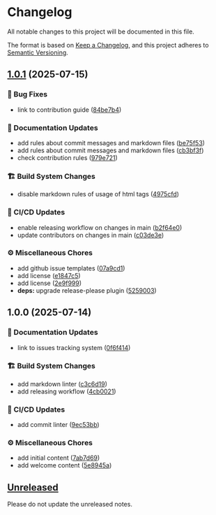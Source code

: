 # Changelog
<!-- markdownlint-disable MD024 -->

All notable changes to this project will be documented in this file.

The format is based on [Keep a Changelog](https://keepachangelog.com/en/1.1.0/),
and this project adheres to [Semantic Versioning](https://semver.org/spec/v2.0.0.html).

## [1.0.1](https://github.com/rmarting/innersource-for-newbies/compare/v1.0.0...v1.0.1) (2025-07-15)


### 🐛 Bug Fixes

* link to contribution guide ([84be7b4](https://github.com/rmarting/innersource-for-newbies/commit/84be7b430ea3f11bd048da79d8764d03d84ab684))


### 📝 Documentation Updates

* add rules about commit messages and markdown files ([be75f53](https://github.com/rmarting/innersource-for-newbies/commit/be75f53a54f6b2c19decf910c8f1b6f73a99a37e))
* add rules about commit messages and markdown files ([cb3bf3f](https://github.com/rmarting/innersource-for-newbies/commit/cb3bf3fd1c378d808c8daa63f7f0a9752d5bc0a8))
* check contribution rules ([979e721](https://github.com/rmarting/innersource-for-newbies/commit/979e72180a9c403c13fe63cfcc7366d98180b4ff))


### 🏗️ Build System Changes

* disable markdown rules of usage of html tags ([4975cfd](https://github.com/rmarting/innersource-for-newbies/commit/4975cfd45593f73a41834a576de954db78aec3f3))


### 👷 CI/CD Updates

* enable releasing workflow on changes in main ([b2f64e0](https://github.com/rmarting/innersource-for-newbies/commit/b2f64e06852ccf0c5b9b4bb6f858696b4beb66cc))
* update contributors on changes in main ([c03de3e](https://github.com/rmarting/innersource-for-newbies/commit/c03de3ef426c89033fc4c77d4a2b5b17da0d0ebf))


### ⚙️ Miscellaneous Chores

* add github issue templates ([07a9cd1](https://github.com/rmarting/innersource-for-newbies/commit/07a9cd10b99fa7fefa028eda042dc7799a93e1dc))
* add license ([e1847c5](https://github.com/rmarting/innersource-for-newbies/commit/e1847c574e237dc6e4ffe9f291a0aa330e67a2c6))
* add license ([2e9f999](https://github.com/rmarting/innersource-for-newbies/commit/2e9f9999d89f40dbe67d497a7fe598ccd95e5ba8))
* **deps:** upgrade release-please plugin ([5259003](https://github.com/rmarting/innersource-for-newbies/commit/5259003088cae8481382d911bf8469c380c04395))

## 1.0.0 (2025-07-14)


### 📝 Documentation Updates

* link to issues tracking system ([0f6f414](https://github.com/rmarting/innersource-for-newbies/commit/0f6f414e87567bbb783a3c2b019e1311fc8a6187))


### 🏗️ Build System Changes

* add markdown linter ([c3c6d19](https://github.com/rmarting/innersource-for-newbies/commit/c3c6d19ddbde86d8b81dac53f376d63d994e912c))
* add releasing workflow ([4cb0021](https://github.com/rmarting/innersource-for-newbies/commit/4cb0021cf7bd35afeba52328abe3d9264ee24b32))


### 👷 CI/CD Updates

* add commit linter ([9ec53bb](https://github.com/rmarting/innersource-for-newbies/commit/9ec53bbae4c13462fa9b46b50e5da5624f101505))


### ⚙️ Miscellaneous Chores

* add initial content ([7ab7d69](https://github.com/rmarting/innersource-for-newbies/commit/7ab7d696c3cf4ec4e77d1c0c97c51795c15d6275))
* add welcome content ([5e8945a](https://github.com/rmarting/innersource-for-newbies/commit/5e8945ae1cc6e61cd4026a083e1315cdc95c35c5))

## [Unreleased](https://gitlab.consulting.redhat.com/innersource/innersource-for-newbies/compare/v0.0.0...HEAD)

Please do not update the unreleased notes.

<!-- Content should be placed here -->
